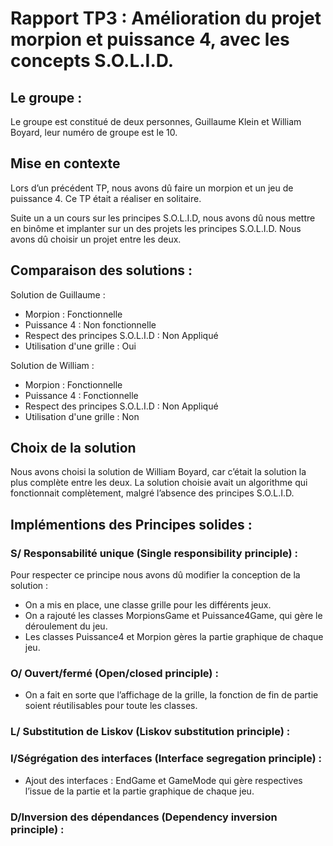 # Rapport TP3 : Amélioration du projet morpion et puissance 4, avec les concepts S.O.L.I.D.


## Le groupe :
Le groupe est constitué de deux personnes, Guillaume Klein et William Boyard, leur numéro de groupe est le 10.


## Mise en contexte

Lors d’un précédent TP, nous avons dû faire un morpion et un jeu de puissance 4. Ce TP était a réaliser en solitaire.

Suite un a un cours sur les principes S.O.L.I.D, nous avons dû nous mettre en binôme et implanter sur un des projets les principes S.O.L.I.D. Nous avons dû choisir un projet entre les deux.

## Comparaison des solutions :
Solution de Guillaume : 
 - Morpion : Fonctionnelle
 - Puissance 4 : Non fonctionnelle
 - Respect des principes S.O.L.I.D : Non Appliqué
 - Utilisation d'une grille : Oui

Solution de William : 
  - Morpion : Fonctionnelle
 - Puissance 4 : Fonctionnelle
 - Respect des principes S.O.L.I.D : Non Appliqué
 - Utilisation d'une grille : Non

## Choix de la solution

Nous avons choisi la solution de William Boyard, car c’était la solution la plus complète entre les deux. La solution choisie avait un algorithme qui fonctionnait complètement, malgré l’absence des principes S.O.L.I.D.

## Implémentions des Principes solides :

### S/ Responsabilité unique (Single responsibility principle) :

Pour respecter ce principe nous avons dû modifier la conception de la solution :

 - On a mis en place, une classe grille pour les différents jeux. 
 - On a rajouté les classes MorpionsGame et Puissance4Game, qui gère le déroulement du jeu.
 - Les classes Puissance4 et Morpion gères la partie graphique de chaque jeu.

### O/ Ouvert/fermé (Open/closed principle) :

 - On a fait en sorte que l’affichage de la grille, la fonction de fin de partie soient réutilisables pour toute les classes.
### L/ Substitution de Liskov (Liskov substitution principle) :
### I/Ségrégation des interfaces (Interface segregation principle) :
 - Ajout des interfaces : EndGame et GameMode qui gère respectives l’issue de la partie et la partie graphique de chaque jeu.
### D/Inversion des dépendances (Dependency inversion principle) :